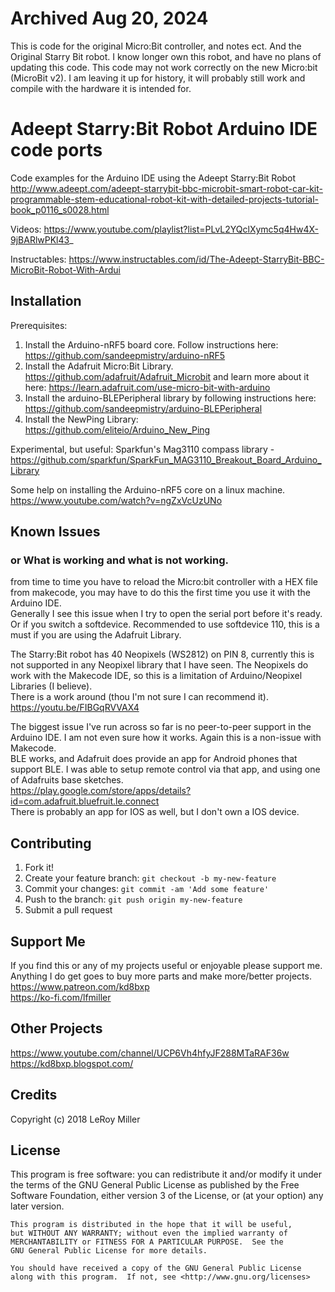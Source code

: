 # Archived Aug 20, 2024

This is code for the original Micro:Bit controller, and notes ect. And the Original Starry Bit robot. 
I know longer own this robot, and have no plans of updating this code. This code may not work correctly on the new Micro:bit (MicroBit v2). I am leaving it up for history, it will probably still work and compile with the hardware it is intended for.
 
# Adeept Starry:Bit Robot Arduino IDE code ports

Code examples for the Arduino IDE using the Adeept Starry:Bit Robot
http://www.adeept.com/adeept-starrybit-bbc-microbit-smart-robot-car-kit-programmable-stem-educational-robot-kit-with-detailed-projects-tutorial-book_p0116_s0028.html  

Videos: https://www.youtube.com/playlist?list=PLvL2YQclXymc5q4Hw4X-9jBARlwPKl43_  

Instructables: https://www.instructables.com/id/The-Adeept-StarryBit-BBC-MicroBit-Robot-With-Ardui  

## Installation

Prerequisites: 
1) Install the Arduino-nRF5 board core. Follow instructions here:  
https://github.com/sandeepmistry/arduino-nRF5  
2) Install the Adafruit Micro:Bit Library.  
https://github.com/adafruit/Adafruit_Microbit and learn more about it here:  https://learn.adafruit.com/use-micro-bit-with-arduino   
3) Install the arduino-BLEPeripheral library by following instructions here:  
https://github.com/sandeepmistry/arduino-BLEPeripheral   
4) Install the NewPing Library: https://github.com/eliteio/Arduino_New_Ping  

Experimental, but useful:
Sparkfun's Mag3110 compass library - https://github.com/sparkfun/SparkFun_MAG3110_Breakout_Board_Arduino_Library   

Some help on installing the Arduino-nRF5 core on a linux machine.  
https://www.youtube.com/watch?v=ngZxVcUzUNo  

## Known Issues 
### or What is working and what is not working.

from time to time you have to reload the Micro:bit controller with a HEX file from
makecode, you may have to do this the first time you use it with the Arduino IDE.  
Generally I see this issue when I try to open the serial port before it's ready. Or if you switch a softdevice. Recommended to use softdevice 110, this is a must if you are using the Adafruit Library.  

The Starry:Bit robot has 40 Neopixels (WS2812) on PIN 8, currently this is not supported in any Neopixel library that I have seen. The Neopixels do work with the Makecode IDE, so this is a limitation of Arduino/Neopixel Libraries (I believe).  
There is a work around (thou I'm not sure I can recommend it).  
https://youtu.be/FIBGqRVVAX4  


The biggest issue I've run across so far is no peer-to-peer support in the Arduino IDE.  I am not even sure how it works. Again this is a non-issue with Makecode.  
BLE works, and Adafruit does provide an app for Android phones that support BLE. I was able to setup remote control via that app, and using one of Adafruits base sketches.  
https://play.google.com/store/apps/details?id=com.adafruit.bluefruit.le.connect   
There is probably an app for IOS as well, but I don't own a IOS device.  

## Contributing

1. Fork it!
2. Create your feature branch: `git checkout -b my-new-feature`
3. Commit your changes: `git commit -am 'Add some feature'`
4. Push to the branch: `git push origin my-new-feature`
5. Submit a pull request

## Support Me

If you find this or any of my projects useful or enjoyable please support me.  
Anything I do get goes to buy more parts and make more/better projects.  
https://www.patreon.com/kd8bxp  
https://ko-fi.com/lfmiller  

## Other Projects

https://www.youtube.com/channel/UCP6Vh4hfyJF288MTaRAF36w  
https://kd8bxp.blogspot.com/  


## Credits

Copyright (c) 2018 LeRoy Miller

## License

This program is free software: you can redistribute it and/or modify
    it under the terms of the GNU General Public License as published by
    the Free Software Foundation, either version 3 of the License, or
    (at your option) any later version.

    This program is distributed in the hope that it will be useful,
    but WITHOUT ANY WARRANTY; without even the implied warranty of
    MERCHANTABILITY or FITNESS FOR A PARTICULAR PURPOSE.  See the
    GNU General Public License for more details.

    You should have received a copy of the GNU General Public License
    along with this program.  If not, see <http://www.gnu.org/licenses>
